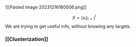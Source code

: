  ![[Pasted image 20231216160006.png]]

$$
X = (x_{i})_{i=1}^{l}
$$
We are trying to get useful info, without knowing any targets.

### [[Clusterization]]

